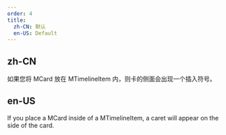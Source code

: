 ```yaml
---
order: 4
title:
  zh-CN: 默认
  en-US: Default
---
```


## zh-CN

如果您将 MCard 放在 MTimelineItem 内，则卡的侧面会出现一个插入符号。

## en-US

If you place a MCard inside of a MTimelineItem, a caret will appear on the side of the card.
